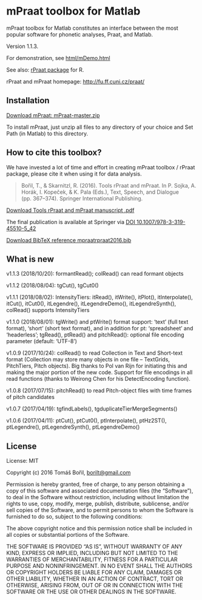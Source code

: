 mPraat toolbox for Matlab
=========================

mPraat toolbox for Matlab constitutes an interface between the most
popular software for phonetic analyses, Praat, and Matlab.

Version 1.1.3.

For demonstration, see
[html/mDemo.html](http://htmlpreview.github.com/?https://github.com/bbTomas/mPraat/blob/master/html/mDemo.html)

See also: [rPraat package](https://github.com/bbTomas/rPraat) for R.

rPraat and mPraat homepage: <http://fu.ff.cuni.cz/praat/>

Installation
------------

[Download mPraat:
mPraat-master.zip](https://github.com/bbTomas/mPraat/archive/master.zip)

To install mPraat, just unzip all files to any directory of your choice
and Set Path (in Matlab) to this directory.

How to cite this toolbox?
-------------------------

We have invested a lot of time and effort in creating mPraat toolbox /
rPraat package, please cite it when using it for data analysis.

> Bořil, T., & Skarnitzl, R. (2016). Tools rPraat and mPraat. In P.
> Sojka, A. Horák, I. Kopeček, & K. Pala (Eds.), Text, Speech, and
> Dialogue (pp. 367–374). Springer International Publishing.

[Download Tools rPraat and mPraat manuscript
.pdf](http://fu.ff.cuni.cz/praat/boril_skarnitzl_2016_Tools_rPraat_and_mPraat_%5Bmanuscript%5D.pdf)

The final publication is available at Springer via [DOI
10.1007/978-3-319-45510-5\_42](http://dx.doi.org/10.1007/978-3-319-45510-5_42)

[Download BibTeX reference
mpraatrpraat2016.bib](http://fu.ff.cuni.cz/praat/mpraatrpraat2016.bib)

What is new
-----------

v1.1.3 (2018/10/20): formantRead(); colRead() can read formant objects

v1.1.2 (2018/08/04): tgCut(), tgCut0()

v1.1.1 (2018/08/02): IntensityTiers: itRead(), itWrite(), itPlot(),
itInterpolate(), itCut(), itCut0(), itLegendre(), itLegendreDemo(),
itLegendreSynth(), colRead() supports IntensityTiers

v1.1.0 (2018/08/01): tgWrite() and ptWrite() format support: ‘text’
(full text format), ‘short’ (short text format), and in addition for pt:
‘spreadsheet’ and ‘headerless’; tgRead(), ptRead() and pitchRead():
optional file encoding parameter (default: ‘UTF-8’)

v1.0.9 (2017/10/24): colRead() to read Collection in Text and Short-text
format (Collection may store many objects in one file – TextGrids,
PitchTiers, Pitch objects). Big thanks to Pol van Rijn for initiating
this and making the major portion of the new code. Support for file
encodings in all read functions (thanks to Weirong Chen for his
DetectEncoding function).

v1.0.8 (2017/07/15): pitchRead() to read Pitch-object files with time
frames of pitch candidates

v1.0.7 (2017/04/19): tgfindLabels(), tgduplicateTierMergeSegments()

v1.0.6 (2017/04/11): ptCut(), ptCut0(), ptInterpolate(), ptHz2ST(),
ptLegendre(), ptLegendreSynth(), ptLegendreDemo()

License
-------

License: MIT

Copyright (c) 2016 Tomáš Bořil,
<a href="mailto:borilt@gmail.com" class="email">borilt@gmail.com</a>

Permission is hereby granted, free of charge, to any person obtaining a
copy of this software and associated documentation files (the
“Software”), to deal in the Software without restriction, including
without limitation the rights to use, copy, modify, merge, publish,
distribute, sublicense, and/or sell copies of the Software, and to
permit persons to whom the Software is furnished to do so, subject to
the following conditions:

The above copyright notice and this permission notice shall be included
in all copies or substantial portions of the Software.

THE SOFTWARE IS PROVIDED “AS IS”, WITHOUT WARRANTY OF ANY KIND, EXPRESS
OR IMPLIED, INCLUDING BUT NOT LIMITED TO THE WARRANTIES OF
MERCHANTABILITY, FITNESS FOR A PARTICULAR PURPOSE AND NONINFRINGEMENT.
IN NO EVENT SHALL THE AUTHORS OR COPYRIGHT HOLDERS BE LIABLE FOR ANY
CLAIM, DAMAGES OR OTHER LIABILITY, WHETHER IN AN ACTION OF CONTRACT,
TORT OR OTHERWISE, ARISING FROM, OUT OF OR IN CONNECTION WITH THE
SOFTWARE OR THE USE OR OTHER DEALINGS IN THE SOFTWARE.
